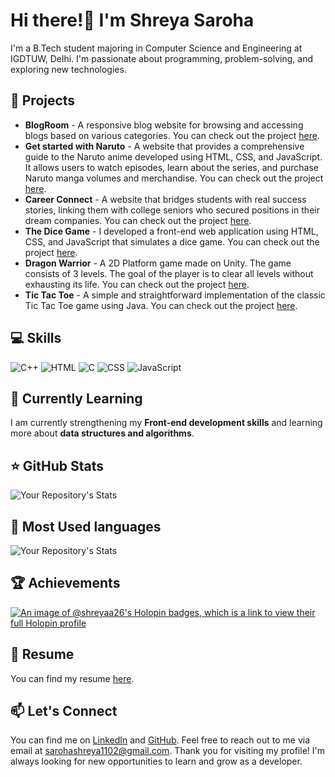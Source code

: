 # Hi there!👋 I'm Shreya Saroha
I'm a B.Tech student majoring in Computer Science and Engineering at IGDTUW, Delhi. I'm passionate about programming, problem-solving, and exploring new technologies.
## 🚀 Projects
* **BlogRoom** - A responsive blog website for browsing and accessing blogs based on various categories. You can check out the project [here](https://github.com/shreyaa26/BlogRoom).
* **Get started with Naruto** - A website that provides a comprehensive guide to the Naruto anime developed using HTML, CSS, and JavaScript. It allows users to watch episodes, learn about the series, and purchase Naruto manga volumes and merchandise. You can check out the project [here](https://github.com/shreyaa26/Get-started-with-Naruto).
*  **Career Connect** - A website that bridges students with real success stories, linking them with college seniors who secured positions in their dream companies. You can check out the project [here](https://github.com/shreyaa26/Career-Connect).
* **The Dice Game** - I developed a front-end web application using HTML, CSS, and JavaScript that simulates a dice game. You can check out the project [here](https://github.com/shreyaa26/The-Dice-Game).
* **Dragon Warrior** - A 2D Platform game made on Unity. The game consists of 3 levels. The goal of the player is to clear all levels without exhausting its life. You can check out the project [here](https://github.com/shreyaa26/Dragon-Warrior).
* **Tic Tac Toe** - A simple and straightforward implementation of the classic Tic Tac Toe game using Java. You can check out the project [here](https://github.com/shreyaa26/Tictactoe).
## 💻 Skills
![C++](https://img.icons8.com/color/48/000000/c-plus-plus-logo.png) ![HTML](https://img.icons8.com/color/48/000000/html-5.png) ![C](https://img.icons8.com/color/48/000000/c-programming.png) ![CSS](https://img.icons8.com/color/48/000000/css3.png) ![JavaScript](https://img.icons8.com/color/48/000000/javascript.png)

## 🌱 Currently Learning
I am currently strengthening my **Front-end development skills** and learning more about **data structures and algorithms**.

## ⭐ GitHub Stats

![Your Repository's Stats](https://github-readme-stats.vercel.app/api?username=shreyaa26&show_icons=true)

## 🥇 Most Used languages
![Your Repository's Stats](https://github-readme-stats.vercel.app/api/top-langs/?username=shreyaa26&theme=blue-green)

## 🏆 Achievements

[![An image of @shreyaa26's Holopin badges, which is a link to view their full Holopin profile](https://holopin.me/shreyaa26)](https://holopin.io/@shreyaa26)

## 📄 Resume
You can find my resume [here](https://drive.google.com/file/d/1R_z24b5LsiJwShu1BFMjz_DHFQXA2OUf/view?usp=sharing).
## 📫 Let's Connect
You can find me on [LinkedIn](https://www.linkedin.com/in/shreya-saroha-a9222922a/) and [GitHub](https://github.com/shreyaa26). Feel free to reach out to me via email at sarohashreya1102@gmail.com. Thank you for visiting my profile! I'm always looking for new opportunities to learn and grow as a developer.


